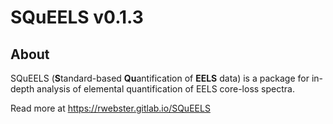SQuEELS v0.1.3
====

About
----

SQuEELS (**S**tandard-based **Qu**antification of **EELS** data) is a package for in-depth analysis of elemental quantification of EELS core-loss spectra.

Read more at https://rwebster.gitlab.io/SQuEELS